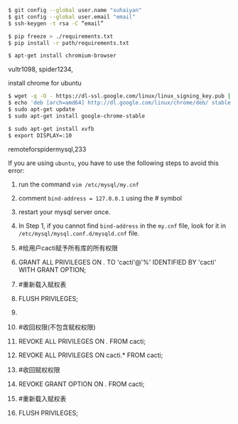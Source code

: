 ```bash
$ git config --global user.name "xuhaiyan"
$ git config --global user.email "email"
$ ssh-keygen -t rsa -C “email”
```

```bash
$ pip freeze > ./requirements.txt
$ pip install -r path/requirements.txt 
```

```bash
$ apt-get install chromium-browser

```

vultr1098, spider1234,

install chrome for ubuntu

```bash
$ wget -q -O - https://dl-ssl.google.com/linux/linux_signing_key.pub | sudo apt-key add -
$ echo 'deb [arch=amd64] http://dl.google.com/linux/chrome/deb/ stable main' | sudo tee /etc/apt/sources.list.d/google-chrome.list
$ sudo apt-get update 
$ sudo apt-get install google-chrome-stable
```

```bash
$ sudo apt-get install xvfb
$ export DISPLAY=:10
```

remoteforspidermysql,233

If you are using `ubuntu`, you have to use the following steps to avoid this error:

1. run the command `vim /etc/mysql/my.cnf`
2. comment `bind-address = 127.0.0.1` using the # symbol
3. restart your mysql server once.
4. In Step 1, if you cannot find `bind-address` in the `my.cnf` file, look for it in `/etc/mysql/mysql.conf.d/mysqld.cnf` file.



1. \#给用户cacti赋予所有库的所有权限  
2. GRANT ALL PRIVILEGES ON *.* TO 'cacti'@'%' IDENTIFIED BY 'cacti' WITH GRANT OPTION;  
3. \#重新载入赋权表  
4. FLUSH PRIVILEGES;  
5.   ​
6. \#收回权限(不包含赋权权限)  
7. REVOKE ALL PRIVILEGES ON *.* FROM cacti;  
8. REVOKE ALL PRIVILEGES ON cacti.* FROM cacti;  
9. \#收回赋权权限  
10. REVOKE GRANT OPTION ON *.* FROM cacti;  
11. \#重新载入赋权表  
12. FLUSH PRIVILEGES;  